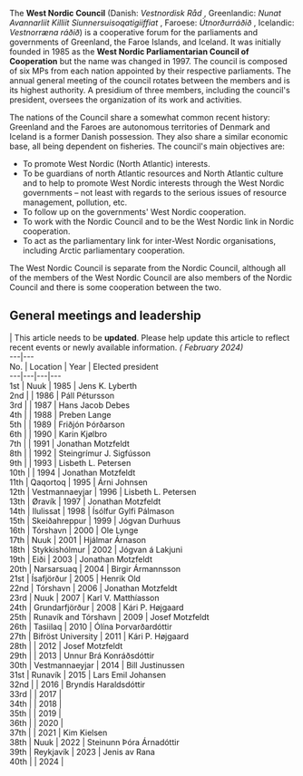 The **West Nordic Council** (Danish: _Vestnordisk Råd_ , Greenlandic: _Nunat
Avannarliit Killiit Siunnersuisoqatigiiffiat_ , Faroese: _Útnorðurráðið_ ,
Icelandic: _Vestnorræna ráðið_) is a cooperative forum for the parliaments and
governments of Greenland, the Faroe Islands, and Iceland. It was initially
founded in 1985 as the **West Nordic Parliamentarian Council of Cooperation**
but the name was changed in 1997. The council is composed of six MPs from each
nation appointed by their respective parliaments. The annual general meeting
of the council rotates between the members and is its highest authority. A
presidium of three members, including the council's president, oversees the
organization of its work and activities.

The nations of the Council share a somewhat common recent history: Greenland
and the Faroes are autonomous territories of Denmark and Iceland is a former
Danish possession. They also share a similar economic base, all being
dependent on fisheries. The council's main objectives are:

  * To promote West Nordic (North Atlantic) interests.
  * To be guardians of north Atlantic resources and North Atlantic culture and to help to promote West Nordic interests through the West Nordic governments – not least with regards to the serious issues of resource management, pollution, etc.
  * To follow up on the governments' West Nordic cooperation.
  * To work with the Nordic Council and to be the West Nordic link in Nordic cooperation.
  * To act as the parliamentary link for inter-West Nordic organisations, including Arctic parliamentary cooperation.

The West Nordic Council is separate from the Nordic Council, although all of
the members of the West Nordic Council are also members of the Nordic Council
and there is some cooperation between the two.

## General meetings and leadership

| This article needs to be **updated**. Please help update this article to
reflect recent events or newly available information. _( February 2024)_  
---|---  
No. | Location | Year | Elected president   
---|---|---|---  
1st | Nuuk | 1985 | Jens K. Lyberth  
2nd |  | 1986 | Páll Pétursson  
3rd |  | 1987 | Hans Jacob Debes  
4th |  | 1988 | Preben Lange  
5th |  | 1989 | Friðjón Þórðarson  
6th |  | 1990 | Karin Kjølbro  
7th |  | 1991 | Jonathan Motzfeldt  
8th |  | 1992 | Steingrímur J. Sigfússon  
9th |  | 1993 | Lisbeth L. Petersen  
10th |  | 1994 | Jonathan Motzfeldt  
11th | Qaqortoq | 1995 | Árni Johnsen  
12th | Vestmannaeyjar | 1996 | Lisbeth L. Petersen  
13th | Øravík | 1997 | Jonathan Motzfeldt  
14th | Ilulissat | 1998 | Ísólfur Gylfi Pálmason  
15th | Skeiðahreppur | 1999 | Jógvan Durhuus  
16th | Tórshavn | 2000 | Ole Lynge  
17th | Nuuk | 2001 | Hjálmar Árnason  
18th | Stykkishólmur | 2002 | Jógvan á Lakjuni  
19th | Eiði | 2003 | Jonathan Motzfeldt  
20th | Narsarsuaq | 2004 | Birgir Ármannsson  
21st | Ísafjörður | 2005 | Henrik Old  
22nd | Tórshavn | 2006 | Jonathan Motzfeldt  
23rd | Nuuk | 2007 | Karl V. Matthíasson  
24th | Grundarfjörður | 2008 | Kári P. Højgaard  
25th | Runavík and Tórshavn | 2009 | Josef Motzfeldt  
26th | Tasiilaq | 2010 | Ólína Þorvarðardóttir  
27th | Bifröst University | 2011 | Kári P. Højgaard  
28th |  | 2012 | Josef Motzfeldt  
29th |  | 2013 | Unnur Brá Konráðsdóttir  
30th | Vestmannaeyjar | 2014 | Bill Justinussen  
31st | Runavík | 2015 | Lars Emil Johansen  
32nd |  | 2016 | Bryndís Haraldsdóttir  
33rd |  | 2017 |   
34th |  | 2018 |   
35th |  | 2019 |   
36th |  | 2020 |   
37th |  | 2021 | Kim Kielsen  
38th | Nuuk | 2022 | Steinunn Þóra Árnadóttir  
39th | Reykjavík | 2023 | Jenis av Rana  
40th |  | 2024 |